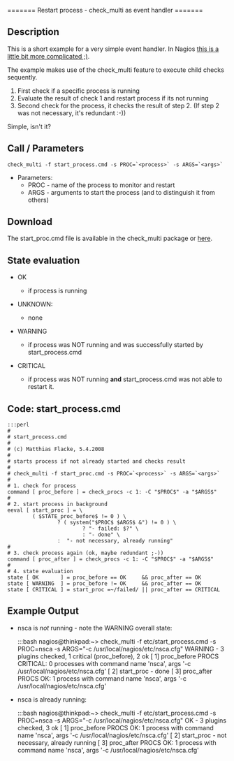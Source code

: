 ======= Restart process - check_multi as event handler =======
## Description

This is a short example for a very simple event handler. In Nagios [this is a little bit more complicated ;)](http://nagios.sourceforge.net/docs/3_0/eventhandlers.html).


The example makes use of the check_multi feature to execute child checks sequently. 
 1.  First check if a specific process is running
 2.  Evaluate the result of check 1 and restart process if its not running
 3.  Second check for the process, it checks the result of step 2. (If step 2 was not necessary, it's redundant :-)) 

Simple, isn't it?

## Call / Parameters

    check_multi -f start_process.cmd -s PROC=`<process>` -s ARGS=`<args>`


*  Parameters:
    * PROC - name of the process to monitor and restart
    * ARGS - arguments to start the process (and to distinguish it from others)

## Download

The start_proc.cmd file is available in the check_multi package or [here](http://svn.my-plugin.de/repos/check_multi/trunk/start_process).

## State evaluation

*  OK
    * if process is running

*  UNKNOWN:
    * none

*  WARNING
    * if process was NOT running and was successfully started by start_process.cmd

*  CRITICAL
    * if process was NOT running **and** start_process.cmd was not able to restart it.

## Code: start_process.cmd

	:::perl
	#
	# start_process.cmd
	#
	# (c) Matthias Flacke, 5.4.2008
	# 
	# starts process if not already started and checks result
	#
	# check_multi -f start_proc.cmd -s PROC=`<process>` -s ARGS=`<args>`
	#
	# 1. check for process
	command [ proc_before ] = check_procs -c 1: -C "$PROC$" -a "$ARGS$"
	#
	# 2. start process in background
	eeval [ start_proc ] = \
	        ( $STATE_proc_before$ != 0 ) \
	                ? ( system("$PROC$ $ARGS$ &") != 0 ) \
	                        ? "- failed: $?" \
	                        : "- done" \
	                :  "- not necessary, already running"
	#
	# 3. check process again (ok, maybe redundant ;-))
	command [ proc_after ] = check_procs -c 1: -C "$PROC$" -a "$ARGS$"
	#
	# 4. state evaluation
	state [ OK       ] = proc_before == OK     && proc_after == OK
	state [ WARNING  ] = proc_before != OK     && proc_after == OK
	state [ CRITICAL ] = start_proc =~/failed/ || proc_after == CRITICAL


## Example Output

*  nsca is *not* running - note the WARNING overall state:

	:::bash
	nagios@thinkpad:~> check_multi -f etc/start_process.cmd -s PROC=nsca -s ARGS="-c /usr/local/nagios/etc/nsca.cfg"
	WARNING - 3 plugins checked, 1 critical (proc_before), 2 ok
	[ 1] proc_before PROCS CRITICAL: 0 processes with command name 'nsca', args '-c /usr/local/nagios/etc/nsca.cfg'
	[ 2] start_proc - done
	[ 3] proc_after PROCS OK: 1 process with command name 'nsca', args '-c /usr/local/nagios/etc/nsca.cfg'


*  nsca is already running:

	:::bash
	nagios@thinkpad:~> check_multi -f etc/start_process.cmd -s PROC=nsca -s ARGS="-c /usr/local/nagios/etc/nsca.cfg"
	OK - 3 plugins checked, 3 ok
	[ 1] proc_before PROCS OK: 1 process with command name 'nsca', args '-c /usr/local/nagios/etc/nsca.cfg'
	[ 2] start_proc - not necessary, already running
	[ 3] proc_after PROCS OK: 1 process with command name 'nsca', args '-c /usr/local/nagios/etc/nsca.cfg'



